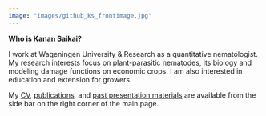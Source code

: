 ```yaml
---
image: "images/github_ks_frontimage.jpg"
---
```


**Who is Kanan Saikai?**

I work at Wageningen University & Research as a quantitative nematologist.
My research interests focus on plant-parasitic nematodes, its biology and modeling damage functions on economic crops. I am also interested in education and extension for growers. 

My [CV](./cv/), [publications](./publication/), and [past presentation materials](./material/) are available from the side bar on the right corner of the main page.
 
